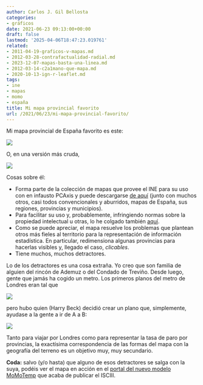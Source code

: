 ```yaml
---
author: Carlos J. Gil Bellosta
categories:
- gráficos
date: 2021-06-23 09:13:00+00:00
draft: false
lastmod: '2025-04-06T18:47:23.019761'
related:
- 2011-04-19-graficos-v-mapas.md
- 2012-03-28-contrafactualidad-radial.md
- 2023-12-07-mapas-basta-una-linea.md
- 2012-03-14-c2a1mano-que-mapa.md
- 2020-10-13-ign-r-leaflet.md
tags:
- ine
- mapas
- momo
- españa
title: Mi mapa provincial favorito
url: /2021/06/23/mi-mapa-provincial-favorito/
---
```


Mi mapa provincial de España favorito es este:

![](/wp-uploads/2021/06/mapa_provincial_espana.png#center)

O, en una versión más cruda,

![](/wp-uploads/2021/06/mapa_provincial_2.png#center)

Cosas sobre él:

* Forma parte de la colección de mapas que provee el INE para su uso con en infausto PCAxis y puede descargarse [de aquí](https://www.ine.es/ss/Satellite?L=es_ES&c=Page&cid=1254735116596&p=1254735116596&pagename=ProductosYServicios%2FPYSLayout) (junto con muchos otros, casi todos convencionales y aburridos, mapas de España, sus regiones, provincias y municipios).
* Para facilitar su uso y, probablemente, infringiendo normas sobre la propiedad intelectual u otras, lo he colgado también [aquí](http://datanalytics.com/uploads/mapa_provincial_favorito.zip).
* Como se puede apreciar, el mapa resuelve los problemas que plantean otros más fieles al territorio para la representación de información estadística. En particular, redimensiona algunas provincias para hacerlas visibles y, llegado el caso, _clicables_.
* Tiene muchos, muchos detractores.

Lo de los detractores es una cosa extraña. Yo creo que son familia de alguien del rincón de Ademuz o del Condado de Treviño. Desde luego, gente que jamás ha cogido un metro. Los primeros planos del metro de Londres eran tal que

![](/wp-uploads/2021/06/mapa_metro_londres_1932.jpg)

pero hubo quien (Harry Beck) decidió crear un plano que, simplemente, ayudase a la gente a ir de A a B:

![](/wp-uploads/2021/06/mapa_metro_londres_harry_beck.jpg)

Tanto para viajar por Londres como para representar la tasa de paro por provincias, la exactísima correspondencia de las formas del mapa con la geografía del terreno es un objetivo muy, muy secundario.

**Coda:** salvo (y/o hasta) que alguno de esos detractores se salga con la suya, podéis ver el mapa en acción en el [portal del nuevo modelo MoMoTemp](https://momo.isciii.es/momotemp/) que acaba de publicar el ISCIII.